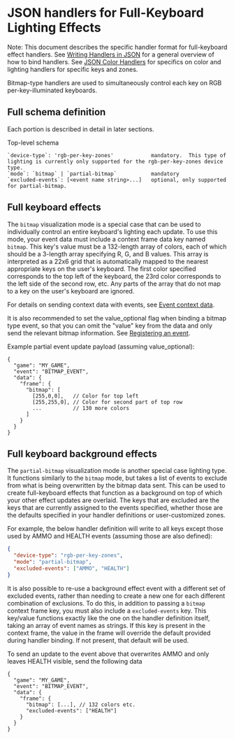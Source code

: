 # JSON handlers for Full-Keyboard Lighting Effects

Note: This document describes the specific handler format for full-keyboard effect handlers.  See [Writing Handlers in JSON][json-handlers] for a general overview of how to bind handlers.  See [JSON Color Handlers][json-handlers-color] for specifics on color and lighting handlers for specific keys and zones.

Bitmap-type handlers are used to simultaneously control each key on RGB per-key-illuminated keyboards.

## Full schema definition ##

Each portion is described in detail in later sections.

Top-level schema

```
`device-type`: 'rgb-per-key-zones'            mandatory.  This type of lighting is currently only supported for the rgb-per-key-zones device type.
`mode`: `bitmap` | `partial-bitmap`           mandatory
`excluded-events`: [<event name string>...]   optional, only supported for partial-bitmap.
```

## Full keyboard effects ##

The `bitmap` visualization mode is a special case that can be used to individually control an entire keyboard's lighting each update.  To use this mode, your event data must include a context frame data key named `bitmap`.  This key's value must be a 132-length array of colors, each of which should be a 3-length array specifying R, G, and B values.  This array is interpreted as a 22x6 grid that is automatically mapped to the nearest appropriate keys on the user's keyboard.  The first color specified corresponds to the top left of the keyboard, the 23rd color corresponds to the left side of the second row, etc.   Any parts of the array that do not map to a key on the user's keyboard are ignored.

For details on sending context data with events, see [Event context data](/doc/api/sending-game-events.md#event-context-data).

It is also recommended to set the value_optional flag when binding a bitmap type event, so that you can omit the "value" key from the data and only send the relevant bitmap information.  See [Registering an event](/doc/api/sending-game-events.md#registering-an-event).

Example partial event update payload (assuming value_optional):
```
{
  "game": "MY_GAME",
  "event": "BITMAP_EVENT",
  "data": {
    "frame": {
      "bitmap": [
        [255,0,0],   // Color for top left
        [255,255,0], // Color for second part of top row
        ...          // 130 more colors 
      ]
    }
  }
}
```

## Full keyboard background effects ##

The `partial-bitmap` visualization mode is another special case lighting type.  It functions similarly to the `bitmap` mode, but takes a list of events to exclude from what is being overwritten by the bitmap data sent.  This can be used to create full-keyboard effects that function as a background on top of which your other effect updates are overlaid.  The keys that are excluded are the keys that are currently assigned to the events specified, whether those are the defaults specified in your handler definitions or user-customized zones.

For example, the below handler definition will write to all keys except those used by AMMO and HEALTH events (assuming those are also defined): 

```json
{
  "device-type": "rgb-per-key-zones",
  "mode": "partial-bitmap",
  "excluded-events": ["AMMO", "HEALTH"]
}
```

It is also possible to re-use a background effect event with a different set of excluded events, rather than needing to create a new one for each different combination of exclusions.  To do this, in addition to passing a `bitmap` context frame key, you must also include a `excluded-events` key.  This key/value functions exactly like the one on the handler definition itself, taking an array of event names as strings.  If this key is present in the context frame, the value in the frame will override the default provided during handler binding.  If not present, that default will be used.

To send an update to the event above that overwrites AMMO and only leaves HEALTH visible, send the following data
```
{
  "game": "MY_GAME",
  "event": "BITMAP_EVENT",
  "data": {
    "frame": {
      "bitmap": [...], // 132 colors etc.
      "excluded-events": ["HEALTH"]
    }
  }
}
```

[json-handlers]: /doc/api/writing-handlers-in-json.md "Writing Handlers in JSON"
[json-handlers-color]: /doc/api/json-handlers-color.md "JSON Color Handlers"
[api doc]: /doc/api/sending-game-events.md "Event API documentation"
[zones-types]: /doc/api/standard-zones.md "Device types and zones"
